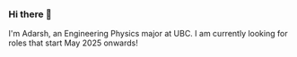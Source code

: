 ### Hi there 👋

I'm Adarsh, an Engineering Physics major at UBC. I am currently looking for roles that start May 2025 onwards!
